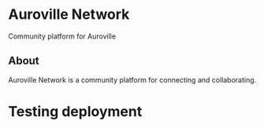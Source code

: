 # Auroville Network
Community platform for Auroville
## About
Auroville Network is a community platform for connecting and collaborating.
# Testing deployment
